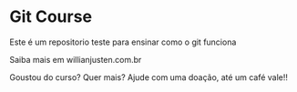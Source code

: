 # Git Course
Este é um repositorio teste para ensinar como o git funciona

Saiba mais em willianjusten.com.br


Goustou do curso? Quer mais? Ajude com uma doação, até um café vale!!
